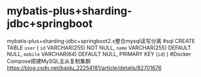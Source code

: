 # mybatis-plus+sharding-jdbc+springboot
mybatis-plus+sharding-jdbc+springboot2.x整合mysql读写分离
#sql
CREATE TABLE `user` (
  `id` VARCHAR(255) NOT NULL,
  `name` VARCHAR(255) DEFAULT NULL,
  `mobile` VARCHAR(64) DEFAULT NULL,
  PRIMARY KEY (`id`)
) 
#Docker Compose搭建MySQL主从复制集群
https://blog.csdn.net/baidu_22254181/article/details/82701676

